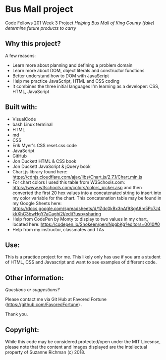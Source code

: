 # Bus Mall project
Code Fellows 201 Week 3 Project
*Helping Bus Mall of King County (fake) determine future products to carry*


## Why this project?

A few reasons:
* Learn more about planning and defining a problem domain
* Learn more about DOM, object literals and constructor functions
* Better understand how to DOM with JavaScript
* Help me practice JavaScript, HTML and CSS coding 
* It combines the three initial languages I'm learning as a developer: CSS, HTML, JavaScript

## Built with:

* VisualCode
* bash Linux terminal
* HTML
* md
* CSS  
* Erik Myer's CSS reset.css code
* JavaScript
* GitHub
* Jon Duckett HTML & CSS book
* Jon Duckett JavaScript & jQuery book
* Chart.js library found here: https://cdnjs.cloudflare.com/ajax/libs/Chart.js/2.7.1/Chart.min.js
* For chart colors I used this table from W3Schools.com: https://www.w3schools.com/colors/colors_picker.asp and then converted the first 20 hex values into a concatenated string to insert into my color variable for the chart. This concatenation table may be found in my Google Sheets here: https://docs.google.com/spreadsheets/d/1Zdc0kBx3nAf9SgA8m5Pc7J4kkXhC3bwHgY7aCaghi2I/edit?usp=sharing
* Help from CodePen by Monty to display to two values in my chart, located here: https://codepen.io/Shokeen/pen/NpgbKg?editors=0010#0
* Help from my instructor, classmates and TAs

## Use:

This is a practice project for me. This likely only has use if you are a student of HTML, CSS and Javascript and want to see examples of different code.

## Other information:

*Questions or suggestions?* 

Please contact me via Git Hub at Favored Fortune (https://github.com/FavoredFortune) .

 Thank you.

## Copyright:

 While this code may be considered protected/open under the MIT Licesnse, please note that the content and images displayed are the intellectual property of Suzanne Richman (c) 2018.
 
